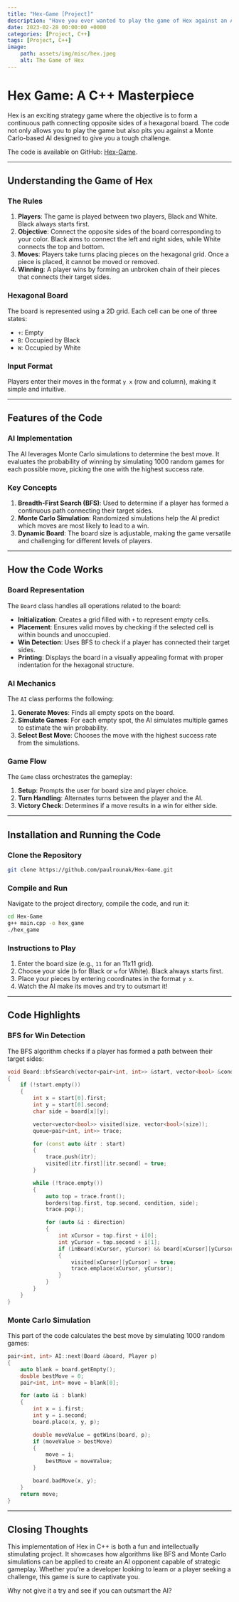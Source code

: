 ```yaml
---
title: "Hex-Game [Project]"
description: "Have you ever wanted to play the game of Hex against an AI? In this blog, we'll walk you through a C++ implementation of Hex, with the code available on GitHub."
date: 2023-02-28 00:00:00 +0000
categories: [Project, C++]
tags: [Project, C++]
image: 
    path: assets/img/misc/hex.jpeg
    alt: The Game of Hex
---
```


# Hex Game: A C++ Masterpiece

Hex is an exciting strategy game where the objective is to form a continuous path connecting opposite sides of a hexagonal board. The code not only allows you to play the game but also pits you against a Monte Carlo-based AI designed to give you a tough challenge.

The code is available on GitHub: [Hex-Game](https://github.com/paulrounak/Hex-Game.git).

---

## Understanding the Game of Hex

### The Rules
1. **Players**: The game is played between two players, Black and White. Black always starts first.
2. **Objective**: Connect the opposite sides of the board corresponding to your color. Black aims to connect the left and right sides, while White connects the top and bottom.
3. **Moves**: Players take turns placing pieces on the hexagonal grid. Once a piece is placed, it cannot be moved or removed.
4. **Winning**: A player wins by forming an unbroken chain of their pieces that connects their target sides.

### Hexagonal Board
The board is represented using a 2D grid. Each cell can be one of three states:
- `+`: Empty
- `B`: Occupied by Black
- `W`: Occupied by White

### Input Format
Players enter their moves in the format `y x` (row and column), making it simple and intuitive.

---

## Features of the Code

### AI Implementation
The AI leverages Monte Carlo simulations to determine the best move. It evaluates the probability of winning by simulating 1000 random games for each possible move, picking the one with the highest success rate.

### Key Concepts
1. **Breadth-First Search (BFS)**: Used to determine if a player has formed a continuous path connecting their target sides.
2. **Monte Carlo Simulation**: Randomized simulations help the AI predict which moves are most likely to lead to a win.
3. **Dynamic Board**: The board size is adjustable, making the game versatile and challenging for different levels of players.

---

## How the Code Works

### Board Representation
The `Board` class handles all operations related to the board:
- **Initialization**: Creates a grid filled with `+` to represent empty cells.
- **Placement**: Ensures valid moves by checking if the selected cell is within bounds and unoccupied.
- **Win Detection**: Uses BFS to check if a player has connected their target sides.
- **Printing**: Displays the board in a visually appealing format with proper indentation for the hexagonal structure.

### AI Mechanics
The `AI` class performs the following:
1. **Generate Moves**: Finds all empty spots on the board.
2. **Simulate Games**: For each empty spot, the AI simulates multiple games to estimate the win probability.
3. **Select Best Move**: Chooses the move with the highest success rate from the simulations.

### Game Flow
The `Game` class orchestrates the gameplay:
1. **Setup**: Prompts the user for board size and player choice.
2. **Turn Handling**: Alternates turns between the player and the AI.
3. **Victory Check**: Determines if a move results in a win for either side.

---

## Installation and Running the Code

### Clone the Repository
```bash
git clone https://github.com/paulrounak/Hex-Game.git
```

### Compile and Run
Navigate to the project directory, compile the code, and run it:
```bash
cd Hex-Game
g++ main.cpp -o hex_game
./hex_game
```

### Instructions to Play
1. Enter the board size (e.g., `11` for an 11x11 grid).
2. Choose your side (`b` for Black or `w` for White). Black always starts first.
3. Place your pieces by entering coordinates in the format `y x`.
4. Watch the AI make its moves and try to outsmart it!

---

## Code Highlights

### BFS for Win Detection
The BFS algorithm checks if a player has formed a path between their target sides:
```cpp
void Board::bfsSearch(vector<pair<int, int>> &start, vector<bool> &condition)
{
    if (!start.empty())
    {
        int x = start[0].first;
        int y = start[0].second;
        char side = board[x][y];

        vector<vector<bool>> visited(size, vector<bool>(size));
        queue<pair<int, int>> trace;

        for (const auto &itr : start)
        {
            trace.push(itr);
            visited[itr.first][itr.second] = true;
        }

        while (!trace.empty())
        {
            auto top = trace.front();
            borders(top.first, top.second, condition, side);
            trace.pop();

            for (auto &i : direction)
            {
                int xCursor = top.first + i[0];
                int yCursor = top.second + i[1];
                if (inBoard(xCursor, yCursor) && board[xCursor][yCursor] == side && !visited[xCursor][yCursor])
                {
                    visited[xCursor][yCursor] = true;
                    trace.emplace(xCursor, yCursor);
                }
            }
        }
    }
}
```

### Monte Carlo Simulation
This part of the code calculates the best move by simulating 1000 random games:
```cpp
pair<int, int> AI::next(Board &board, Player p)
{
    auto blank = board.getEmpty();
    double bestMove = 0;
    pair<int, int> move = blank[0];

    for (auto &i : blank)
    {
        int x = i.first;
        int y = i.second;
        board.place(x, y, p);

        double moveValue = getWins(board, p);
        if (moveValue > bestMove)
        {
            move = i;
            bestMove = moveValue;
        }

        board.badMove(x, y);
    }
    return move;
}
```

---

## Closing Thoughts
This implementation of Hex in C++ is both a fun and intellectually stimulating project. It showcases how algorithms like BFS and Monte Carlo simulations can be applied to create an AI opponent capable of strategic gameplay. Whether you’re a developer looking to learn or a player seeking a challenge, this game is sure to captivate you.

Why not give it a try and see if you can outsmart the AI?